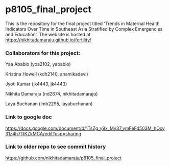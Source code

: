 # p8105_final_project

This is the repository for the final project titled 'Trends in Maternal Health Indicators Over Time in Southeast Asia Stratified by Complex Emergencies and Education'. The website is hosted at https://nikhitadamaraju.github.io/fertility/

### Collaborators for this project:

Yaa Ababio (yoa2102, yababio)

Kristina Howell (kdh2140, anamikadevi)

Jyoti Kumar (jk4443, jk4443)

Nikhita Damaraju (nd2674, nikhitadamaraju)

Laya Buchanan (lmb2295, layabuchanan)

### Link to google doc

https://docs.google.com/document/d/1TsZg_y9x_My37_ymFeFd503M_hOxy31z4h7TtKZkMCA/edit?usp=sharing

### Link to older repo to see commit history

https://github.com/nikhitadamaraju/p8105_final_project
